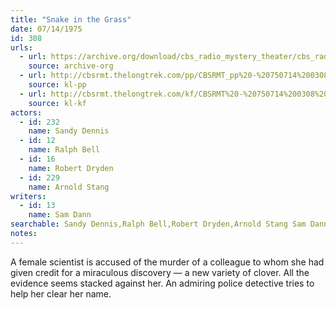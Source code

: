 ```yaml
---
title: "Snake in the Grass"
date: 07/14/1975
id: 308
urls: 
  - url: https://archive.org/download/cbs_radio_mystery_theater/cbs_radio_mystery_theater-0301-0350.zip/cbs_radio_mystery_theater-0301-0350%2Fcbsrmt_0308_snake_in_the_grass.mp3
    source: archive-org
  - url: http://cbsrmt.thelongtrek.com/pp/CBSRMT_pp%20-%20750714%200308%20Snake%20in%20the%20Grass.mp3
    source: kl-pp
  - url: http://cbsrmt.thelongtrek.com/kf/CBSRMT%20-%20750714%200308%20Snake%20In%20The%20Grass_kf.mp3
    source: kl-kf
actors:  
  - id: 232
    name: Sandy Dennis  
  - id: 12
    name: Ralph Bell  
  - id: 16
    name: Robert Dryden  
  - id: 229
    name: Arnold Stang
writers:  
  - id: 13
    name: Sam Dann
searchable: Sandy Dennis,Ralph Bell,Robert Dryden,Arnold Stang Sam Dann
notes:  
---
```

A female scientist is accused of the murder of a colleague to whom she had given credit for a miraculous discovery — a new variety of clover. All the evidence seems stacked against her. An admiring police detective tries to help her clear her name.